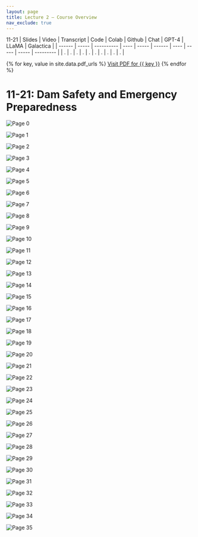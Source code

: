 ```yaml
---
layout: page
title: Lecture 2 – Course Overview
nav_exclude: true
---
```

11-21
| Slides | Video | Transcript | Code | Colab | Github | Chat | GPT-4 | LLaMA | Galactica |
| ------ | ----- | ---------- | ---- | ----- | ------ | ---- | ----- | ----- | --------- |
| .      | .     | .          | .    | .     | .      | .    | .     | .     | .          |

{% for key, value in site.data.pdf_urls %}
<a class="button" href="{{ value }}">Visit PDF for {{ key }}</a>
{% endfor %}

# 11-21: Dam Safety and Emergency Preparedness

![Page 0]( /CivEng112/assets/slides/11-21-0/11-21_Lecture.pdf-page0.png )

![Page 1]( /CivEng112/assets/slides/11-21-0/11-21_Lecture.pdf-page1.png )

![Page 2]( /CivEng112/assets/slides/11-21-0/11-21_Lecture.pdf-page2.png )

![Page 3]( /CivEng112/assets/slides/11-21-0/11-21_Lecture.pdf-page3.png )

![Page 4]( /CivEng112/assets/slides/11-21-0/11-21_Lecture.pdf-page4.png )

![Page 5]( /CivEng112/assets/slides/11-21-0/11-21_Lecture.pdf-page5.png )

![Page 6]( /CivEng112/assets/slides/11-21-0/11-21_Lecture.pdf-page6.png )

![Page 7]( /CivEng112/assets/slides/11-21-0/11-21_Lecture.pdf-page7.png )

![Page 8]( /CivEng112/assets/slides/11-21-0/11-21_Lecture.pdf-page8.png )

![Page 9]( /CivEng112/assets/slides/11-21-0/11-21_Lecture.pdf-page9.png )

![Page 10]( /CivEng112/assets/slides/11-21-0/11-21_Lecture.pdf-page10.png )

![Page 11]( /CivEng112/assets/slides/11-21-0/11-21_Lecture.pdf-page11.png )

![Page 12]( /CivEng112/assets/slides/11-21-0/11-21_Lecture.pdf-page12.png )

![Page 13]( /CivEng112/assets/slides/11-21-0/11-21_Lecture.pdf-page13.png )

![Page 14]( /CivEng112/assets/slides/11-21-0/11-21_Lecture.pdf-page14.png )

![Page 15]( /CivEng112/assets/slides/11-21-0/11-21_Lecture.pdf-page15.png )

![Page 16]( /CivEng112/assets/slides/11-21-0/11-21_Lecture.pdf-page16.png )

![Page 17]( /CivEng112/assets/slides/11-21-0/11-21_Lecture.pdf-page17.png )

![Page 18]( /CivEng112/assets/slides/11-21-0/11-21_Lecture.pdf-page18.png )

![Page 19]( /CivEng112/assets/slides/11-21-0/11-21_Lecture.pdf-page19.png )

![Page 20]( /CivEng112/assets/slides/11-21-0/11-21_Lecture.pdf-page20.png )

![Page 21]( /CivEng112/assets/slides/11-21-0/11-21_Lecture.pdf-page21.png )

![Page 22]( /CivEng112/assets/slides/11-21-0/11-21_Lecture.pdf-page22.png )

![Page 23]( /CivEng112/assets/slides/11-21-0/11-21_Lecture.pdf-page23.png )

![Page 24]( /CivEng112/assets/slides/11-21-0/11-21_Lecture.pdf-page24.png )

![Page 25]( /CivEng112/assets/slides/11-21-0/11-21_Lecture.pdf-page25.png )

![Page 26]( /CivEng112/assets/slides/11-21-0/11-21_Lecture.pdf-page26.png )

![Page 27]( /CivEng112/assets/slides/11-21-0/11-21_Lecture.pdf-page27.png )

![Page 28]( /CivEng112/assets/slides/11-21-0/11-21_Lecture.pdf-page28.png )

![Page 29]( /CivEng112/assets/slides/11-21-0/11-21_Lecture.pdf-page29.png )

![Page 30]( /CivEng112/assets/slides/11-21-0/11-21_Lecture.pdf-page30.png )

![Page 31]( /CivEng112/assets/slides/11-21-0/11-21_Lecture.pdf-page31.png )

![Page 32]( /CivEng112/assets/slides/11-21-0/11-21_Lecture.pdf-page32.png )

![Page 33]( /CivEng112/assets/slides/11-21-0/11-21_Lecture.pdf-page33.png )

![Page 34]( /CivEng112/assets/slides/11-21-0/11-21_Lecture.pdf-page34.png )

![Page 35]( /CivEng112/assets/slides/11-21-0/11-21_Lecture.pdf-page35.png )

